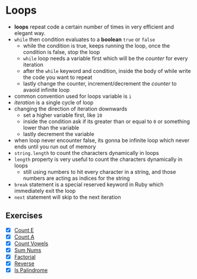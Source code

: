 # Loops

- **loops** repeat code a certain number of times in very efficient and elegant way.
- `while` then condition evaluates to a **boolean** `true` or `false`
  - while the condition is true, keeps running the loop, once the condition is false, stop the loop
  - `while` loop needs a variable first which will be the _counter_ for every iteration
  - after the `while` keyword and condition, inside the body of while write the code you want to repeat
  - lastly change the counter, increment/decrement the _counter_ to avaoid infinite loop
- common convention used for loops variable is `i` 
- _iteration_ is a single cycle of loop
- changing the direction of iteration downwards
  - set a higher variable first, like `10`
  - inside the condition ask if its greater than or equal to `0` or something lower than the variable
  - lastly decrement the variable
- when loop never encounter false, its gonna be infinite loop which never ends until you run out of memory
- `string.length` to count the characters dynamically in loops
- `length` property is very useful to count the characters dynamically in loops
  - still using numbers to hit every character in a string, and those numbers are acting as indices for the string
- `break` statement is a special reserved keyword in Ruby which immediately exit the loop
- `next` statement will skip to the next iteration


## Exercises

- [x] [Count E](./count-e.rb)
- [x] [Count A](./count-e.rb)
- [x] [Count Vowels](./count-vowels.rb)
- [x] [Sum Nums](./sum-nums.rb)
- [x] [Factorial](./factorial.rb)
- [x] [Reverse](./reverse.rb)
- [x] [Is Palindrome](./is-palindrome.rb)
